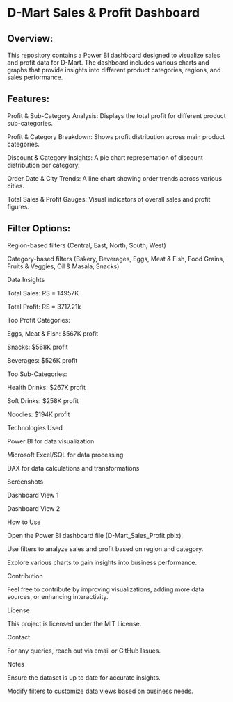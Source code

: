 D-Mart Sales & Profit Dashboard 
===================================

Overview:
--------
This repository contains a Power BI dashboard designed to visualize sales and profit data for D-Mart. The dashboard includes various charts and graphs that provide insights into different product categories, regions, and sales performance.

Features:
---------
Profit & Sub-Category Analysis:
                Displays the total profit for different product sub-categories.

Profit & Category Breakdown:
                Shows profit distribution across main product categories.

Discount & Category Insights:
                A pie chart representation of discount distribution per category.

Order Date & City Trends:
                A line chart showing order trends across various cities.

Total Sales & Profit Gauges:
                Visual indicators of overall sales and profit figures.

Filter Options:
----------------

Region-based filters (Central, East, North, South, West)

Category-based filters (Bakery, Beverages, Eggs, Meat & Fish, Food Grains, Fruits & Veggies, Oil & Masala, Snacks)

Data Insights

Total Sales: RS = 14957K

Total Profit: RS = 3717.21k

Top Profit Categories:

Eggs, Meat & Fish: $567K profit

Snacks: $568K profit

Beverages: $526K profit

Top Sub-Categories:

Health Drinks: $267K profit

Soft Drinks: $258K profit

Noodles: $194K profit

Technologies Used

Power BI for data visualization

Microsoft Excel/SQL for data processing

DAX for data calculations and transformations

Screenshots

Dashboard View 1



Dashboard View 2



How to Use

Open the Power BI dashboard file (D-Mart_Sales_Profit.pbix).

Use filters to analyze sales and profit based on region and category.

Explore various charts to gain insights into business performance.

Contribution

Feel free to contribute by improving visualizations, adding more data sources, or enhancing interactivity.

License

This project is licensed under the MIT License.

Contact

For any queries, reach out via email or GitHub Issues.

Notes

Ensure the dataset is up to date for accurate insights.

Modify filters to customize data views based on business needs.

